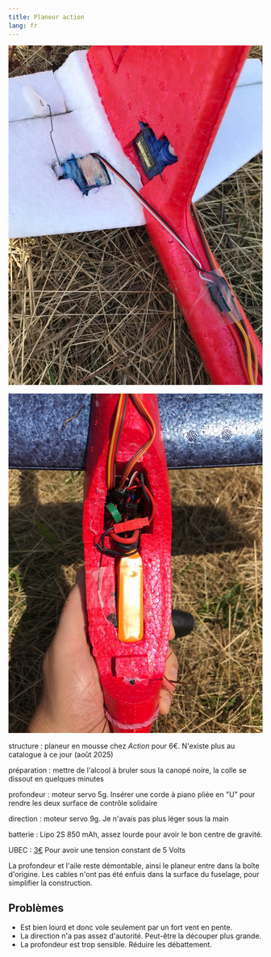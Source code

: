 ```yaml
---
title: Planeur action
lang: fr
---
```



![](action1.jpeg)

![](action2.jpeg)

structure
:	planeur en mousse chez *Action* pour 6€. N'existe plus au catalogue à ce jour (août 2025)

préparation
:   mettre de l'alcool à bruler sous la canopé noire, la colle se dissout en quelques minutes

profondeur
:   moteur servo 5g. Insérer une corde à piano pliée en "U" pour rendre les deux surface de contrôle solidaire

direction
:   moteur servo 9g. Je n'avais pas plus léger sous la main

batterie
:	Lipo 2S 850 mAh, assez lourde pour avoir le bon centre de gravité.

UBEC
:   [3€](https://fr.aliexpress.com/item/4001219424525.html) Pour avoir une tension constant de 5 Volts


La profondeur et l'aile reste démontable, ainsi le planeur entre dans la boîte d'origine. Les cables n'ont pas été enfuis dans la surface du fuselage, pour simplifier la construction.

## Problèmes

- Est bien lourd et donc vole seulement par un fort vent en pente.
- La direction n'a pas assez d'autorité. Peut-être la découper plus grande.
- La profondeur est trop sensible. Réduire les débattement.
